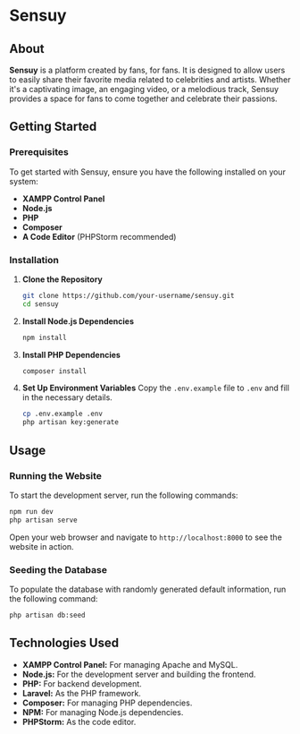 # Sensuy

## About

**Sensuy** is a platform created by fans, for fans. It is designed to allow users to easily share their favorite media related to celebrities and artists. Whether it's a captivating image, an engaging video, or a melodious track, Sensuy provides a space for fans to come together and celebrate their passions.

## Getting Started

### Prerequisites

To get started with Sensuy, ensure you have the following installed on your system:

- **XAMPP Control Panel**
- **Node.js**
- **PHP**
- **Composer**
- **A Code Editor** (PHPStorm recommended)

### Installation

1. **Clone the Repository**
   ```sh
   git clone https://github.com/your-username/sensuy.git
   cd sensuy
   ```

2. **Install Node.js Dependencies**
   ```sh
   npm install
   ```

3. **Install PHP Dependencies**
   ```sh
   composer install
   ```

4. **Set Up Environment Variables**
   Copy the `.env.example` file to `.env` and fill in the necessary details.
   ```sh
   cp .env.example .env
   php artisan key:generate
   ```

## Usage

### Running the Website

To start the development server, run the following commands:

```sh
npm run dev
php artisan serve
```

Open your web browser and navigate to `http://localhost:8000` to see the website in action.

### Seeding the Database

To populate the database with randomly generated default information, run the following command:

```sh
php artisan db:seed
```

## Technologies Used

- **XAMPP Control Panel:** For managing Apache and MySQL.
- **Node.js:** For the development server and building the frontend.
- **PHP:** For backend development.
- **Laravel:** As the PHP framework.
- **Composer:** For managing PHP dependencies.
- **NPM:** For managing Node.js dependencies.
- **PHPStorm:** As the code editor.
